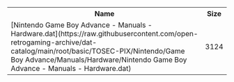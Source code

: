 <table>
<tr><th>Name</th><th>Size</th></tr>
<tr><td>
[Nintendo Game Boy Advance - Manuals - Hardware.dat](https://raw.githubusercontent.com/open-retrogaming-archive/dat-catalog/main/root/basic/TOSEC-PIX/Nintendo/Game Boy Advance/Manuals/Hardware/Nintendo Game Boy Advance - Manuals - Hardware.dat)
</td><td>3124</td></tr>
</table>
